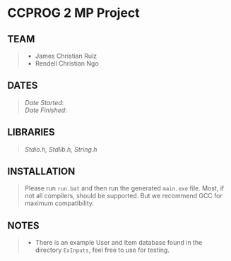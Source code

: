 # **CCPROG 2 MP Project**
## TEAM
> - James Christian Ruiz  
> - Rendell Christian Ngo

## DATES
> *Date Started*:  
> *Date Finished*:  

## LIBRARIES
> *Stdio.h, Stdlib.h, String.h*

## INSTALLATION
> Please run `run.bat` and then run the generated `main.exe` file. Most, if not all compilers, should be supported. But we recommend GCC for maximum compatibility.

## NOTES
> - There is an example User and Item database found in the directory `ExInputs`, feel free to use for testing.

